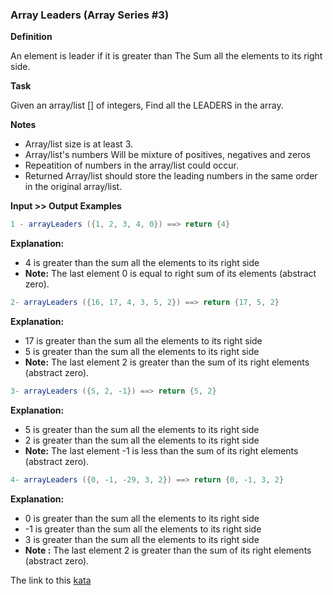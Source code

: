 ### Array Leaders (Array Series #3)

**Definition**  

An element is leader if it is greater than The Sum all the elements to its right side.  

**Task**  

Given an array/list [] of integers, Find all the LEADERS in the array.  

**Notes**  
* Array/list size is at least 3.  
* Array/list's numbers Will be mixture of positives, negatives and zeros  
* Repeatition of numbers in the array/list could occur.  
* Returned Array/list should store the leading numbers in the same order in the original array/list.  

**Input >> Output Examples**  
```java
1 - arrayLeaders ({1, 2, 3, 4, 0}) ==> return {4}  
```
**Explanation:**  
* 4 is greater than the sum all the elements to its right side  
* **Note:** The last element 0 is equal to right sum of its elements (abstract zero).  
```java
2- arrayLeaders ({16, 17, 4, 3, 5, 2}) ==> return {17, 5, 2}  
```
**Explanation:**  
* 17 is greater than the sum all the elements to its right side  
* 5 is greater than the sum all the elements to its right side  
* **Note:** The last element 2 is greater than the sum of its right elements (abstract zero).  
```java
3- arrayLeaders ({5, 2, -1}) ==> return {5, 2}
```
**Explanation:**  
* 5 is greater than the sum all the elements to its right side  
* 2 is greater than the sum all the elements to its right side  
* **Note:** The last element -1 is less than the sum of its right elements (abstract zero).  
```java
4- arrayLeaders ({0, -1, -29, 3, 2}) ==> return {0, -1, 3, 2}  
```
**Explanation:**  
* 0 is greater than the sum all the elements to its right side  
* -1 is greater than the sum all the elements to its right side  
* 3 is greater than the sum all the elements to its right side  
* **Note :** The last element 2 is greater than the sum of its right elements (abstract zero).  

The link to this [kata](https://www.codewars.com/kata/array-leaders-array-series-number-3)
